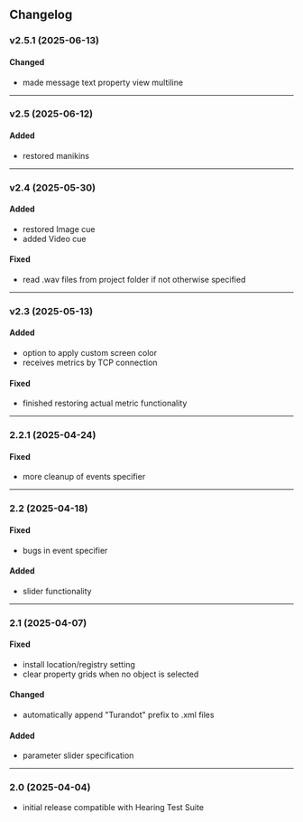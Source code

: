 ## Changelog

### v2.5.1 (2025-06-13)
#### Changed
- made message text property view multiline

---

### v2.5 (2025-06-12)
#### Added
- restored manikins

---

### v2.4 (2025-05-30)
#### Added
- restored Image cue
- added Video cue
#### Fixed
- read .wav files from project folder if not otherwise specified

---

### v2.3 (2025-05-13)
#### Added
- option to apply custom screen color
- receives metrics by TCP connection
#### Fixed
- finished restoring actual metric functionality

---

### 2.2.1 (2025-04-24)
#### Fixed
- more cleanup of events specifier

---

### 2.2 (2025-04-18)
#### Fixed
- bugs in event specifier
#### Added
- slider functionality

---

### 2.1 (2025-04-07)
#### Fixed
- install location/registry setting
- clear property grids when no object is selected
#### Changed
- automatically append "Turandot" prefix to .xml files
#### Added
- parameter slider specification

---

### 2.0 (2025-04-04)
- initial release compatible with Hearing Test Suite

